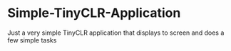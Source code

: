 # Simple-TinyCLR-Application
Just a very simple TinyCLR application that displays to screen and does a few simple tasks

